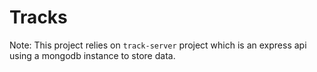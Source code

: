 # Tracks

Note: This project relies on `track-server` project which is an express api using a mongodb instance to store data.
